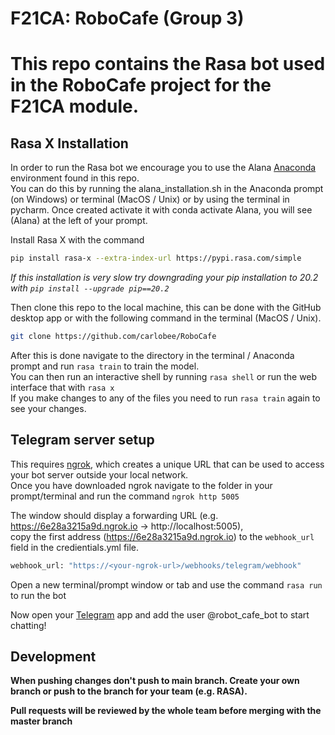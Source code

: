 # F21CA: RoboCafe (Group 3)
This repo contains the Rasa bot used in the RoboCafe project for the F21CA module.
=======
## Rasa X Installation
In order to run the Rasa bot we encourage you to use the Alana [Anaconda](https://www.anaconda.com/) environment found in this repo.   
You can do this by running the alana_installation.sh in the Anaconda prompt (on Windows) or terminal (MacOS / Unix) or by using the terminal in pycharm. Once created activate it with conda activate Alana, you will see (Alana) at the left of your prompt.

Install Rasa X with the command 
```bash
pip install rasa-x --extra-index-url https://pypi.rasa.com/simple
```

*If this installation is very slow try downgrading your pip installation to 20.2 with `pip install --upgrade pip==20.2`*

Then clone this repo to the local machine, this can be done with the GitHub desktop app or with the following command in the terminal (MacOS / Unix).  
```bash
git clone https://github.com/carlobee/RoboCafe
```

After this is done navigate to the directory in the terminal / Anaconda prompt and run `rasa train` to train the model.  
You can then run an interactive shell by running `rasa shell` or run the web interface that with `rasa x`  
If you make changes to any of the files you need to run `rasa train` again to see your changes.

## Telegram server setup
This requires [ngrok](https://ngrok.com/), which creates a unique URL that can be used to access your bot server outside your local network.   
Once you have downloaded ngrok navigate to the folder in your prompt/terminal and run the command `ngrok http 5005`

The window should display a forwarding URL (e.g.  https://6e28a3215a9d.ngrok.io -> http://localhost:5005),  
copy the first address (https://6e28a3215a9d.ngrok.io) to the `webhook_url` field in the credientials.yml file.
```python
webhook_url: "https://<your-ngrok-url>/webhooks/telegram/webhook"
```

Open a new terminal/prompt window or tab and use the command `rasa run` to run the bot

Now open your [Telegram](https://web.telegram.org/) app and add the user @robot_cafe_bot to start chatting!

## Development
**When pushing changes don't push to main branch. Create your own branch or push to the branch for your team (e.g. 
RASA).**

**Pull requests will be reviewed by the whole team before merging with the master branch**
